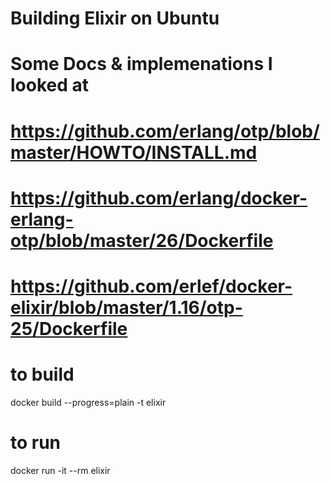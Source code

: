 # Building Elixir on Ubuntu

# Some Docs & implemenations I looked at
# https://github.com/erlang/otp/blob/master/HOWTO/INSTALL.md
# https://github.com/erlang/docker-erlang-otp/blob/master/26/Dockerfile
# https://github.com/erlef/docker-elixir/blob/master/1.16/otp-25/Dockerfile

# to build
docker build --progress=plain -t elixir

# to run
docker run -it --rm elixir
